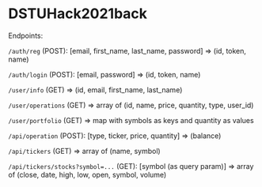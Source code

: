 # DSTUHack2021back

Endpoints:

`/auth/reg` (POST): [email, first_name, last_name, password] => (id, token, name)

`/auth/login` (POST): [email, password]
=> (id, token, name)


`/user/info` (GET) 
=> (id, email, first_name, last_name)

`/user/operations` (GET) 
=> array of (id, name, price, quantity, type, user_id)

`/user/portfolio` (GET)
=> map with symbols as keys and quantity as values


`/api/operation` (POST): [type, ticker, price, quantity]
=> (balance)

`/api/tickers` (GET)
=> array of (name, symbol)

`/api/tickers/stocks?symbol=...` (GET): [symbol (as query param)]
=> array of (close, date, high, low, open, symbol, volume)